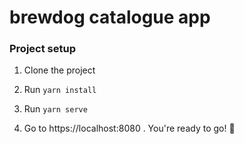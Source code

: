 # brewdog catalogue app

### Project setup

1. Clone the project
2. Run
`yarn install
`
3. Run 
`
yarn serve
`

4. Go to https://localhost:8080 . You're ready to go! 🚀
